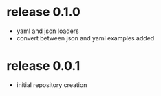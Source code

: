 # release 0.1.0
 * yaml and json loaders 
 * convert between json and yaml examples added
# release 0.0.1
 * initial repository creation
